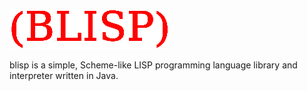 ![blisp](images/blisp_logo_small.png "blisp logo.")

blisp is a simple, Scheme-like LISP programming language library and interpreter
written in Java.

